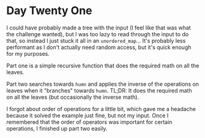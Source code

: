 # Day Twenty One

I could have probably made a tree with the input (I feel like that was what the challenge wanted), but I was too lazy to read through the input to do that, so instead I just stuck it all in an `unordered_map`... It's probably less performant as I don't actually need random access, but it's quick enough for my purposes.

Part one is a simple recursive function that does the required math on all the leaves.

Part two searches towards `humn` and applies the inverse of the operations on leaves when it "branches" towards `humn`. TL;DR: It does the required math on all the leaves (but occasionally the inverse math).

I forgot about order of operations for a little bit, which gave me a headache because it solved the example just fine, but not my input. Once I remembered that the order of operators was important for certain operations, I finished up part two easily.

